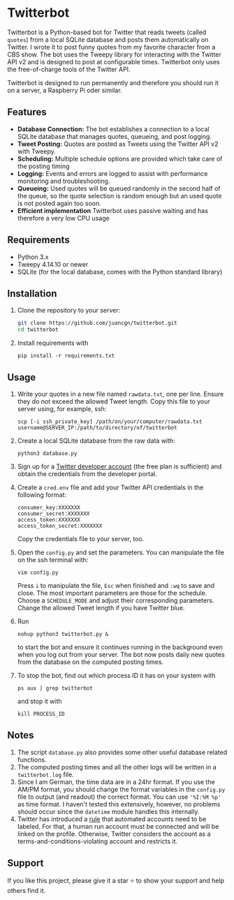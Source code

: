 # Twitterbot

Twitterbot is a Python-based bot for Twitter that reads tweets (called `quotes`) from a local SQLite database and posts them automatically on Twitter. I wrote it to post funny quotes from my favorite character from a CBS show. The bot uses the Tweepy library for interacting with the Twitter API v2 and is designed to post at configurable times. Twitterbot only uses the free-of-charge tools of the Twitter API.

Twitterbot is designed to run permanently and therefore you should run it on a server, a Raspberry Pi oder similar.

## Features

- **Database Connection:** The bot establishes a connection to a local SQLite database that manages quotes, queueing, and post logging.
- **Tweet Posting:** Quotes are posted as Tweets using the Twitter API v2 with Tweepy.
- **Scheduling:** Multiple schedule options are provided which take care of the posting timing
- **Logging:** Events and errors are logged to assist with performance monitoring and troubleshooting.
- **Queueing:** Used quotes will be queued randomly in the second half of the queue, so the quote selection is random enough but an used quote is not posted again too soon.
- **Efficient implementation** Twitterbot uses passive waiting and has therefore a very low CPU usage

## Requirements

- Python 3.x
- Tweepy 4.14.10 or newer
- SQLite (for the local database, comes with the Python standard library)

## Installation

1. Clone the repository to your server:
   ```bash
   git clone https://github.com/juancgn/twitterbot.git
   cd twitterbot
   ```
2. Install requirements with 
    ```
    pip install -r requirements.txt
    ```
## Usage

1. Write your quotes in a new file named `rawdata.txt`, one per line. Ensure they do not exceed the allowed Tweet length. Copy this file to your server using, for example, ssh:

    ```
    scp [-i ssh_private_key] /path/on/your/computer/rawdata.txt username@SERVER_IP:/path/to/directory/of/twitterbot
    ```
2. Create a local SQLite database from the raw data with:
    ```
    python3 database.py
    ```
3. Sign up for a [Twitter developer account](https://developer.x.com/en/docs/twitter-api/getting-started/getting-access-to-the-twitter-api) (the free plan is sufficient) and obtain the credentials from the developer portal.
4. Create a `cred.env` file and add your Twitter API credentials in the following format:
    ```
    consumer_key:XXXXXXX
    consumer_secret:XXXXXXX
    access_token:XXXXXXX
    access_token_secret:XXXXXXX
    ```
    Copy the credentials file to your server, too.
5. Open the `config.py` and set the parameters. You can manipulate the file on the ssh terminal with: 
    ```
    vim config.py
    ```
    Press `i` to manipulate the file, `Esc` when finished and `:wq` to save and close.
    The most important parameters are those for the schedule. Choose a `SCHEDULE_MODE` and adjust their corresponding parameters. Change the allowed Tweet length if you have Twitter blue.
6. Run 
    ```
    nohup python3 twitterbot.py &
    ```
    to start the bot and ensure it continues running in the background even when you log out from your server. The bot now posts daily new quotes from the database on the computed posting times.
7. To stop the bot, find out which process ID it has on your system with 
    ```
    ps aux | grep twitterbot
    ```
    and stop it with
    ```
    kill PROCESS_ID
    ```

## Notes
1. The script `database.py` also provides some other useful database related functions.
2. The computed posting times and all the other logs will be written in a `twitterbot.log` file.
3. Since I am German, the time data are in a 24hr format. If you use the AM/PM format, you should change the format variables in the `config.py` file to output (and readout) the correct format. You can use `'%I:%M %p'` as time format. I haven't tested this extensively, however, no problems should occur since the `datetime` module handles this internally.
4. Twitter has introduced a [rule](https://help.x.com/en/using-x/automated-account-labels) that automated accounts need to be labeled. For that, a human run account must be connected and will be linked on the profile. Otherwise, Twitter considers the account as a terms-and-conditions-violating account and restricts it.

## Support

If you like this project, please give it a star ⭐ to show your support and help others find it.